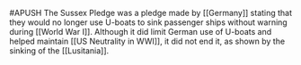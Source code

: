 #APUSH
The Sussex Pledge was a pledge made by [[Germany]] stating that they would no longer use U-boats to sink passenger ships without warning during [[World War I]]. Although it did limit German use of U-boats and helped maintain [[US Neutrality in WWI]], it did not end it, as shown by the sinking of the [[Lusitania]].